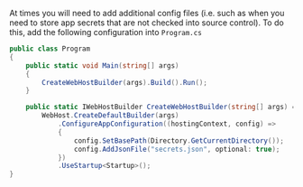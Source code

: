At times you will need to add additional config files (i.e. such as when you need to store app secrets that are not checked into source control). To do this, add the following configuration into `Program.cs`

```c#
public class Program
{
    public static void Main(string[] args)
    {
        CreateWebHostBuilder(args).Build().Run();
    }

    public static IWebHostBuilder CreateWebHostBuilder(string[] args) =>
        WebHost.CreateDefaultBuilder(args)
            .ConfigureAppConfiguration((hostingContext, config) =>
            {
                config.SetBasePath(Directory.GetCurrentDirectory());
                config.AddJsonFile("secrets.json", optional: true);
            })
            .UseStartup<Startup>();
}
```
